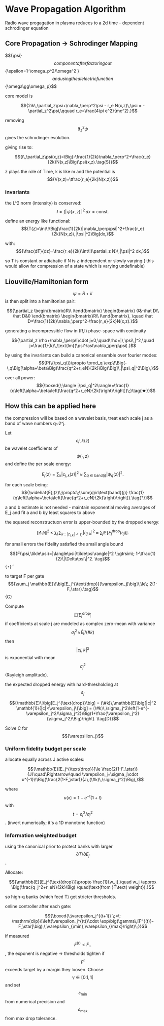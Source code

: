 # Wave Propagation Algorithm

Radio wave progagation in plasma reduces to a 2d time - dependent schrodinger equation 

## Core Propagation -> Schrodinger Mapping

$${\psi\}$$ component after factoring out $${\epsilon=1-\omega_p^2/\omega^2 }$$ and using the dielectric function $${\omega\gg\omega_p}$$

core model is 

$${2ik\,\partial_z\psi+\nabla_\perp^2\psi - r_e N(x,z)\,\psi = -\partial_z^2\psi,\qquad r_e=\frac{4\pi e^2}{mc^2}.}$$

removing $${\partial_z^2\psi}$$ gives the schrodinger evolution.

giving rise to: 

$${i\,\partial_z\psi(x,z)=\Big(-\frac{1}{2k}\nabla_\perp^2+\frac{r_e}{2k}N(x,z)\Big)\psi(x,z).\tag{S}}$$

z plays the role of Time, k is like m and the potential is $${V(x,z)=\tfrac{r_e}{2k}N(x,z)}$$ 

### invariants 

the L^2 norm (intensity) is conserved: $${I=\int |\,\psi(x,z)\,|^2\,dx=\text{const}.}$$

define an energy like functional: $${T(z)=\int\!\Big[\frac{1}{2k}|\nabla_\perp\psi|^2+\frac{r_e}{2k}N(x,z)\,|\psi|^2\Big]dx,}$$

with: $${\frac{dT}{dz}=\frac{r_e}{2k}\int\!(\partial_z N)\,|\psi|^2 dx,}$$

so T is constant or adiabatic if N is z-independent or slowly varying ( this would allow for compression of a state which is varying undefinable)

## Liouville/Hamiltonian form

$${\psi=R+iI}$$ is then split into a hamiltonian pair:

$${\partial_z \begin{bmatrix}R\\ I\end{bmatrix} \begin{bmatrix} 0&-\hat D\\ \hat D&0 \end{bmatrix} \begin{bmatrix}R\\ I\end{bmatrix}, \quad \hat D=\frac{1}{2k}\nabla_\perp^2-\frac{r_e}{2k}N(x,z).}$$

generating a incompressible flow in (R,I) phase-space with continuity

$${\partial_z \rho+\nabla_\perp\!\cdot j=0,\quad\rho=|\,\psi\,|^2,\quad j=\frac{1}{k}\,\text{Im}(\psi^\ast\nabla_\perp\psi).}$$

by using the invariants can build a canonical ensemble over fourier modes: 
$${P(\{\psi_q\})\propto \prod_q \exp\!\Big(-\,q\Big[\alpha+\beta\Big(\frac{q^2+r_eN}{2k}\Big)\Big]\,|\psi_q|^2\Big),}$$

over all power:
$${\boxed{\;\langle |\psi_q|^2\rangle=\frac{1}{q\left[\alpha+\beta\left(\frac{q^2+r_eN}{2k}\right)\right]}\;}\tag{★}}$$

## How this can be applied here 

the compression will be based on a wavelet basis, treat each scale j as a band of wave numbers q~2^j.

Let $${cj,k(z)}$$ be wavelet coefficients of $${\psi(\cdot,z)}$$ and define the per scale energy:

$${E_j(z)=\sum_k |c_{j,k}(z)|^2 \;\approx\; \sum_{q\in\text{band}(j)} |\psi_q(z)|^2.}$$

for each scale being: $${\widehat{E}j(z)\;\propto\;\sum{q\in\text{band}(j)} \frac{1}{q\left[\alpha+\beta\left(\frac{q^2+r_eN}{2k}\right)\right]}.\tag{†}}$$

a and b  estimate is not needed - maintain exponential moving averages of E_j and fit a and b by least squares to above

the squared reconstructuon error is upper-bounded by the dropped energy:

$${\|\Delta\psi\|^2 \;\le\; \sum_{j}\!\!\sum_{k:|c_{j,k}|<\varepsilon_j}\! |c_{j,k}|^2 \;\approx\; \sum_{j} \mathbb{E}\!\big[E_j^{\text{drop}}(\varepsilon_j)\big].}$$

for small errors the fidelity satisfied the small angle bound

$${F(\psi,\tilde\psi)=|\langle\psi|\tilde\psi\rangle|^2 \;\gtrsim\; 1-\tfrac{1}{2}\|\Delta\psi\|^2.
\tag}$$ {⋆}``

to target F per gate 
$${\sum_j \mathbb{E}\!\big[E_j^{\text{drop}}(\varepsilon_j)\big]\;\le\; 2(1-F_\star).\tag}$$ {C}

Compute $${\mathbb{E}[E_j^{\text{drop}}]}$$ if coefficients at scale j are modeled as complex zero-mean with variance $${\sigma_j^2\!\approx\!\widehat{E}j/(\#k)}$$ then $${|c{j,k}|^2}$$ is exponential with mean $${\sigma_j^2}$$ (Rayleigh amplitude).

the expected dropped energy with hard-thresholding at $${\varepsilon_j}$$

$${\mathbb{E}\!\big[E_j^{\text{drop}}\big] = (\#k)\,\mathbb{E}\big[|c|^2 \mathbf{1}\{|c|<\varepsilon_j\}\big] = (\#k)\,\sigma_j^2\left(1-e^{-\varepsilon_j^2/\sigma_j^2}\Big(1+\frac{\varepsilon_j^2}{\sigma_j^2}\Big)\right). \tag{D}}$$

Solve C for $${\varepsilion_j}$$

### Uniform fidelity budget per scale

allocate equally across J active scales:

$${\mathbb{E}[E_j^{\text{drop}}]\le \frac{2(1-F_\star)}{J}\quad\Rightarrow\quad \varepsilon_j=\sigma_j\cdot u^{-1}\!\Big(\frac{2(1-F_\star)}{J\,(\#k)\,\sigma_j^2}\Big),}$$

where $${u(x)=1-e^{-t}(1+t)}$$ with $${t=\varepsilon_j^2/\sigma_j^2}$$. (invert numerically; it's a 1D monotone function)

### Information weighted budget 

using the canonical prior to protect banks with larger $${\partial T/\partial E_j}$$.

Allocate:

$${\mathbb{E}[E_j^{\text{drop}}]\propto \frac{1}{w_j},\quad w_j \approx \Big(\frac{q_j^2+r_eN}{2k}\Big) \quad(\text{from }T\text{ weight}),}$$

so high-q banks (which feed T) get stricter thresholds.

online controller after each gate:

$${\boxed{\;\varepsilon_j^{(t+1)} \;=\; \mathrm{clip}\!\left(\varepsilon_j^{(t)}\cdot \exp\big(\gamma\,[F^{(t)}-F_\star]\big),\;\varepsilon_{\min},\varepsilon_{\max}\right)\;}}$$

if measured $${F^{(t)}<F_\star}$$, the exponent is negative -> thresholds tighten if $${F^{{t}}}$$ exceeds target by a margin they loosen. Choose $${\gamma\in[0.1,1]}$$ and set $${\varepsilon_{\min}}$$ from numerical precision and $${\varepsilon_{\max}}$$ from max drop tolerance.